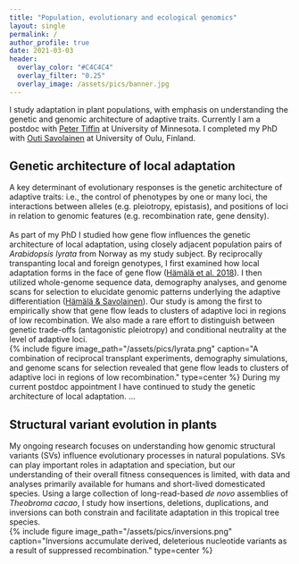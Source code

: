 ```yaml
---
title: "Population, evolutionary and ecological genomics"
layout: single
permalink: /
author_profile: true
date: 2021-03-03
header:
  overlay_color: "#C4C4C4"
  overlay_filter: "0.25"
  overlay_image: /assets/pics/banner.jpg
---
```


I study adaptation in plant populations, with emphasis on understanding the genetic and genomic architecture of adaptive traits. Currently I am a postdoc with [Peter Tiffin](http://www.cbs.umn.edu/tiffin/) at University of Minnesota. I completed my PhD with [Outi Savolainen](https://www.oulu.fi/university/researcher/outi-savolainen) at University of Oulu, Finland.
<br>
## Genetic architecture of local adaptation
A key determinant of evolutionary responses is the genetic architecture of adaptive traits: i.e., the control of phenotypes by one or many loci, the interactions between alleles (e.g. pleiotropy, epistasis), and positions of loci in relation to genomic features (e.g. recombination rate, gene density).
<br>
<br>
As part of my PhD I studied how gene flow influences the genetic architecture of local adaptation, using closely adjacent population pairs of _Arabidopsis lyrata_ from Norway as my study subject. By reciprocally transpanting local and foreign genotypes, I first examined how local adaptation forms in the face of gene flow ([Hämälä et al. 2018](https://doi.org/10.1111/evo.13521)). I then utilized whole-genome sequence data, demography analyses, and genome scans for selection to elucidate genomic patterns underlying the adaptive differentiation ([Hämälä & Savolainen](https://doi.org/10.1093/molbev/msz149)). Our study is among the first to empirically show that gene flow leads to clusters of adaptive loci in regions of low recombination. We also made a rare effort to distinguish between genetic trade-offs (antagonistic pleiotropy) and conditional neutrality at the level of adaptive loci.
<br>
{% include figure image_path="/assets/pics/lyrata.png" caption="A combination of reciprocal transplant experiments, demography simulations, and genome scans for selection revealed that gene flow leads to clusters of adaptive loci in regions of low recombination." type=center %}
During my current postdoc appointment I have continued to study the genetic architecture of local adaptation. ...
## Structural variant evolution in plants
My ongoing research focuses on understanding how genomic structural variants (SVs) influence evolutionary processes in natural populations. SVs can play important roles in adaptation and speciation, but our understanding of their overall fitness consequences is limited, with data and analyses primarily available for humans and short-lived domesticated species. Using a large collection of long-read-based _de novo_ assemblies of _Theobroma cacao_, I study how insertions, deletions, duplications, and inversions can both constrain and facilitate adaptation in this tropical tree species.
<br>
{% include figure image_path="/assets/pics/inversions.png" caption="Inversions accumulate derived, deleterious nucleotide variants as a result of suppressed recombination." type=center %}
